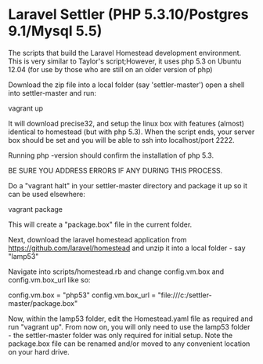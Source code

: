 # Laravel Settler (PHP 5.3.10/Postgres 9.1/Mysql 5.5)

The scripts that build the Laravel Homestead development environment.
This is very similar to Taylor's script;However, it uses php 5.3 on Ubuntu 12.04
(for use by those who are still on an older version of php)

Download the zip file into a local folder (say 'settler-master')
open a shell into settler-master and run:

vagrant up

It will download precise32, and setup the linux box with features (almost) identical to homestead (but with php 5.3). When the script ends, your server box should be set and you will be able to ssh into localhost/port 2222. 

Running php -version should confirm the installation of php 5.3.

BE SURE YOU ADDRESS ERRORS IF ANY DURING THIS PROCESS.

Do a "vagrant halt" in your settler-master directory and package it up so it can be used elsewhere:

vagrant package

This will create a "package.box" file in the current folder.

Next, download the laravel homestead application from https://github.com/laravel/homestead
and unzip it into a local folder - say "lamp53"

Navigate into scripts/homestead.rb and change
config.vm.box and config.vm.box_url like so:

config.vm.box = "php53"
config.vm.box_url = "file:///c:/settler-master/package.box"

Now, within the lamp53 folder, edit the Homestead.yaml file as required and run "vagrant up". From now on, you will only need to use the lamp53 folder - the settler-master folder was only required for initial setup. Note the package.box file can be renamed and/or moved to any convenient location on your hard drive.
